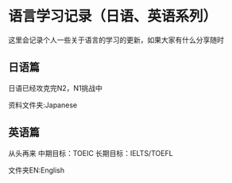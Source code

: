 # 语言学习记录（日语、英语系列）

这里会记录个人一些关于语言的学习的更新，如果大家有什么分享随时

## 日语篇
日语已经攻克完N2，N1挑战中

资料文件夹:Japanese

## 英语篇
从头再来
中期目标：TOEIC
长期目标：IELTS/TOEFL

文件夹EN:English
